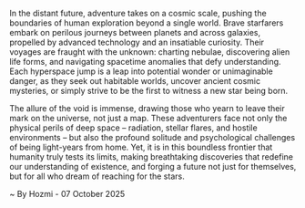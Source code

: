 
In the distant future, adventure takes on a cosmic scale, pushing the boundaries of human exploration beyond a single world. Brave starfarers embark on perilous journeys between planets and across galaxies, propelled by advanced technology and an insatiable curiosity. Their voyages are fraught with the unknown: charting nebulae, discovering alien life forms, and navigating spacetime anomalies that defy understanding. Each hyperspace jump is a leap into potential wonder or unimaginable danger, as they seek out habitable worlds, uncover ancient cosmic mysteries, or simply strive to be the first to witness a new star being born.

The allure of the void is immense, drawing those who yearn to leave their mark on the universe, not just a map. These adventurers face not only the physical perils of deep space – radiation, stellar flares, and hostile environments – but also the profound solitude and psychological challenges of being light-years from home. Yet, it is in this boundless frontier that humanity truly tests its limits, making breathtaking discoveries that redefine our understanding of existence, and forging a future not just for themselves, but for all who dream of reaching for the stars.

~ By Hozmi - 07 October 2025
